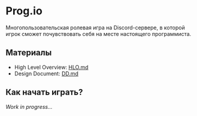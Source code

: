 # Prog.io
Многопользовательская ролевая игра на Discord-сервере, в которой игрок сможет почувствовать себя на месте настоящего программиста.

## Материалы
- High Level Overview: [HLO.md](HLO.md)
- Design Document: [DD.md](DD.md)

## Как начать играть?
*Work in progress...*
